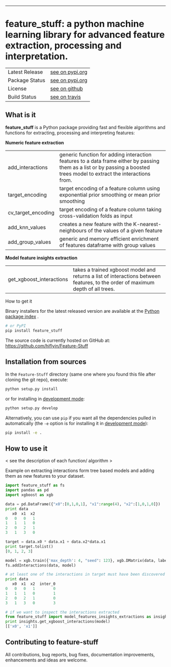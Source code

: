 
-----------------

# feature_stuff: a python machine learning library for advanced feature extraction, processing and interpretation.

<table>
<tr>
  <td>Latest Release</td>
  <td>
    <a href="https://pypi.org/project/feature-stuff/"> see on pypi.org</a>
  </td>
</tr>
<tr>
  <td>Package Status</td>
  <td>
		<a href="https://pypi.org/project/feature-stuff/">see on pypi.org</a>
    </td>
</tr>
<tr>
  <td>License</td>
  <td>
    <a href="https://github.com/hiflyin/Feature-Stuff/blob/master/LICENSE">  see on github</a>
</td>
</tr>
<tr>
  <td>Build Status</td>
  <td>
    <a href="https://travis-ci.org/hiflyin/Feature-Stuff/"> see on travis
    </a>
  </td>
</tr>
</table>



## What is it

**feature_stuff** is a Python package providing fast and flexible algorithms and functions
for extracting, processing and interpreting features:

**Numeric feature extraction**
<table>
<tr>
  <td>add_interactions</td>
  <td>
    generic function for adding interaction features to a data frame either by passing them as a list or
        by passing a boosted trees model to extract the interactions from.
  </td>
</tr>
<tr>
  <td>target_encoding</td>
  <td>
		target encoding of a feature column using exponential prior smoothing or mean prior smoothing
    </td>
</tr>
<tr>
  <td>cv_target_encoding</td>
  <td>
    target encoding of a feature column taking cross-validation folds as input
</td>
</tr>
<tr>
  <td>add_knn_values</td>
  <td>
    creates a new feature with the K-nearest-neighbours of the values of a given feature
  </td>
</tr>
<tr>
  <td>add_group_values</td>
  <td>
    generic and memory efficient enrichment of features dataframe with group values
  </td>
</tr>
</table>

**Model feature insights extraction**
<table>
<tr>
  <td>get_xgboost_interactions</td>
  <td>
    takes a trained xgboost model and returns a list of interactions between features, to the order of maximum
        depth of all trees.
  </td>
</tr>
<tr>
</table

## How to get it

Binary installers for the latest released version are available at the [Python
package index](https://pypi.org/project/feature-stuff) .

```sh
# or PyPI
pip install feature_stuff
```

The source code is currently hosted on GitHub at:
https://github.com/hiflyin/Feature-Stuff


## Installation from sources

In the `Feature-Stuff` directory (same one where you found this file after
cloning the git repo), execute:

```sh
python setup.py install
```

or for installing in [development mode](https://pip.pypa.io/en/latest/reference/pip_install.html#editable-installs):

```sh
python setup.py develop
```

Alternatively, you can use `pip` if you want all the dependencies pulled
in automatically (the `-e` option is for installing it in [development
mode](https://pip.pypa.io/en/latest/reference/pip_install.html#editable-installs)):

```sh
pip install -e .
```

## How to use it

< see the description of each function/ algorithm >

Example on extracting interactions form tree based models and adding
them as new features to your dataset.

```python
import feature_stuff as fs
import pandas as pd
import xgboost as xgb

data = pd.DataFrame({"x0":[0,1,0,1], "x1":range(4), "x2":[1,0,1,0]})
print data
   x0  x1  x2
0   0   0   1
1   1   1   0
2   0   2   1
3   1   3   0

target = data.x0 * data.x1 + data.x2*data.x1
print target.tolist()
[0, 1, 2, 3]

model = xgb.train({'max_depth': 4, "seed": 123}, xgb.DMatrix(data, label=target), num_boost_round=2)
fs.addInteractions(data, model)

# at least one of the interactions in target must have been discovered by xgboost
print data
   x0  x1  x2  inter_0
0   0   0   1        0
1   1   1   0        1
2   0   2   1        0
3   1   3   0        3

# if we want to inspect the interactions extracted
from feature_stuff import model_features_insights_extractions as insights
print insights.get_xgboost_interactions(model)
[['x0', 'x1']]

```

## Contributing to feature-stuff

All contributions, bug reports, bug fixes, documentation improvements, enhancements and ideas are welcome.

